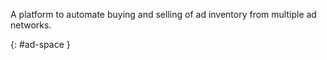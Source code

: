 A platform to automate buying and selling of ad inventory from multiple ad
networks.

{: #ad-space }